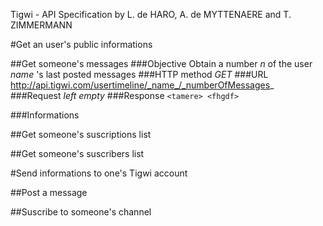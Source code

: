 ﻿Tigwi - API Specification by L. de HARO, A. de MYTTENAERE and T. ZIMMERMANN 

#Get an user's public informations

##Get someone's messages
###Objective
Obtain a number _n_ of the user _name_ 's last posted messages
###HTTP method
*GET*
###URL
http://api.tigwi.com/usertimeline/_name_/_numberOfMessages_
###Request
_left empty_
###Response
`<tamere>
    <fhgdf>`

###Informations

##Get someone's suscriptions list

##Get someone's suscribers list


#Send informations to one's Tigwi account

##Post a message

##Suscribe to someone's  channel